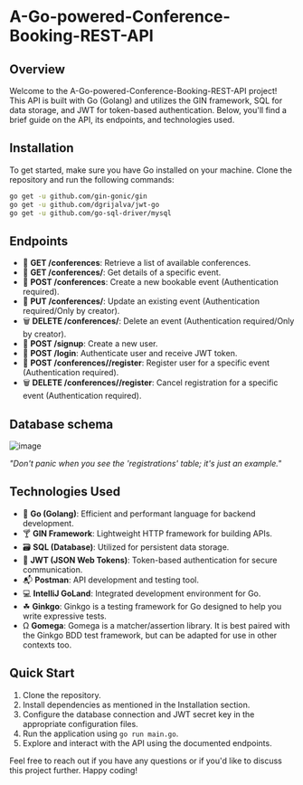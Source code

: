 # A-Go-powered-Conference-Booking-REST-API

## Overview

Welcome to the A-Go-powered-Conference-Booking-REST-API project! This API is built with Go (Golang) and utilizes the GIN framework, SQL for data storage, and JWT for token-based authentication. Below, you'll find a brief guide on the API, its endpoints, and technologies used.

## Installation

To get started, make sure you have Go installed on your machine. Clone the repository and run the following commands:

```bash
go get -u github.com/gin-gonic/gin
go get -u github.com/dgrijalva/jwt-go
go get -u github.com/go-sql-driver/mysql
```

## Endpoints

- 📅 **GET /conferences**: Retrieve a list of available conferences.
- 📆 **GET /conferences/<id>**: Get details of a specific event.
- 📌 **POST /conferences**: Create a new bookable event (Authentication required).
- 🔄 **PUT /conferences/<id>**: Update an existing event (Authentication required/Only by creator).
- 🗑️ **DELETE /conferences/<id>**: Delete an event (Authentication required/Only by creator).
- 📌 **POST /signup**: Create a new user.
- 📌 **POST /login**: Authenticate user and receive JWT token.
- 📌 **POST /conferences/<id>/register**: Register user for a specific event (Authentication required).
- 🗑️ **DELETE /conferences/<id>/register**: Cancel registration for a specific event (Authentication required).

## Database schema

![image](https://github.com/Klonotoros/A-Go-powered-Conference-Booking-REST-API/assets/7630626/46f2cb62-b773-4971-82c7-4f64fca3ad58)

*"Don't panic when you see the 'registrations' table; it's just an example."*

## Technologies Used

- 🐹 **Go (Golang)**: Efficient and performant language for backend development.
- 🍸 **GIN Framework**: Lightweight HTTP framework for building APIs.
- 🗃️ **SQL (Database)**: Utilized for persistent data storage.
- 🔐 **JWT (JSON Web Tokens)**: Token-based authentication for secure communication.
- 📬 **Postman**: API development and testing tool.
- 💻 **IntelliJ GoLand**: Integrated development environment for Go.
-  ☘ **Ginkgo**: Ginkgo is a testing framework for Go designed to help you write expressive tests.
- Ω  **Gomega**: Gomega is a matcher/assertion library. It is best paired with the Ginkgo BDD test framework, but can be adapted for use in other contexts too.
## Quick Start

1. Clone the repository.
2. Install dependencies as mentioned in the Installation section.
3. Configure the database connection and JWT secret key in the appropriate configuration files.
4. Run the application using `go run main.go`.
5. Explore and interact with the API using the documented endpoints.

Feel free to reach out if you have any questions or if you'd like to discuss this project further. Happy coding!
